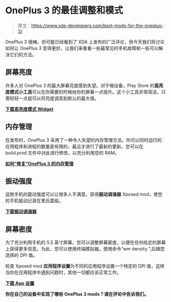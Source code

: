 # OnePlus 3 的最佳调整和模式

> 原文：<https://www.xda-developers.com/best-mods-for-the-oneplus-3/>

OnePlus 3 很棒。你可能已经看到了 XDA 上发布的广泛评论，但今天我们将讨论如何让 OnePlus 3 变得更好。让我们来看看一些最常见的手机故障和一些可以解决它们的方法。

## 屏幕亮度

许多人对 OnePlus 3 的最大屏幕亮度感到失望。对于根设备，Play Store 的**高亮度模式小工具**可以在你需要的时候给你的屏幕一点提升。这个小工具非常简洁，只需轻轻一点就可以将亮度调高到默认的最大值。

[**下载高亮度模式 Widget**](https://play.google.com/store/apps/details?id=flar2.hbmwidget)

## 内存管理

在发布时，OnePlus 3 采用了一种令人失望的内存管理方法。你可以同时运行的应用程序和进程的数量是有限的，最近才进行了最新的更新。您可以在 build.prod 文件中对此进行修改，以充分利用您的 RAM。

[**如何“修复”OnePlus 3 的内存管理**](http://www.xda-developers.com/how-to-fix-the-oneplus-3s-memory-management-almost-double-the-apps-in-memory/)

## 振动强度

这款手机的震动强度可以让很多人不满意。获得**振动调谐器** Xposed mod，使您的手机振动记录在里氏震级。

[**下载振动调谐器**](http://repo.xposed.info/module/ztc1997.vibrationtuner)

## 屏幕密度

为了充分利用手机的 5.5 英寸屏幕，您可以调整屏幕密度，以便在任何给定的屏幕上获得更多信息。为此，您可以使用终端模拟器。使用命令“wm density ”,后跟您选择的 DPI 值。

检查 Xposed mod **应用程序设置**为不同的应用程序设置一个特定的 DPI 值，这样当你在应用程序中遇到问题时，其他一切都应该正常工作。

[**下载 App 设置**](http://repo.xposed.info/module/de.robv.android.xposed.mods.appsettings)

**你在自己的设备中实现了哪些 OnePlus 3 mods？请在评论中告诉我们。**